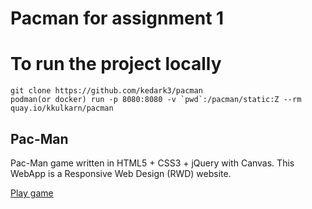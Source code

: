 # Pacman for assignment 1

# To run the project locally
```
git clone https://github.com/kedark3/pacman
podman(or docker) run -p 8080:8080 -v `pwd`:/pacman/static:Z --rm quay.io/kkulkarn/pacman
```
## Pac-Man
Pac-Man game written in HTML5 + CSS3 + jQuery with Canvas. This WebApp is a Responsive Web Design (RWD) website.

<a href="https://pacman-e281c.firebaseapp.com">Play game</a>
